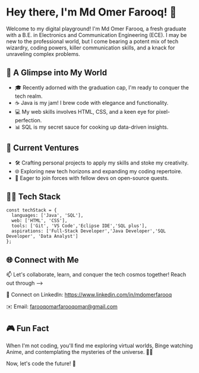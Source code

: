 # Hey there, I'm Md Omer Farooq! 👋

Welcome to my digital playground! I'm Md Omer Farooq, a fresh graduate with a B.E. in Electronics and Communication Engineering (ECE). I may be new to the professional world, but I come bearing a potent mix of tech wizardry, coding powers, killer communication skills, and a knack for unraveling complex problems.

## 🚀 A Glimpse into My World

- 🎓 Recently adorned with the graduation cap, I'm ready to conquer the tech realm.
- ☕ Java is my jam! I brew code with elegance and functionality.
- 💻 My web skills involves HTML, CSS, and a keen eye for pixel-perfection.
- 📊 SQL is my secret sauce for cooking up data-driven insights.

## 🌱 Current Ventures

- 🛠️ Crafting personal projects to apply my skills and stoke my creativity.
- 🌐 Exploring new tech horizons and expanding my coding repertoire.
- 🤝 Eager to join forces with fellow devs on open-source quests.

## 👨‍💻 Tech Stack

```plaintext
const techStack = {
  languages: ['Java', 'SQL'],
  web: ['HTML', 'CSS'],
  tools: ['Git', 'VS Code','Eclipse IDE','SQL plus'],
  aspirations: ['Full-Stack Developer','Java Developer','SQL Developer', 'Data Analyst']
};
```
## 🌐 Connect with Me
📫 Let's collaborate, learn, and conquer the tech cosmos together! Reach out through -->

🤝 Connect on LinkedIn: https://www.linkedin.com/in/mdomerfarooq

✉️ Email: farooqomarfarooqomar@gmail.com

## 🎮 Fun Fact
When I'm not coding, you'll find me exploring virtual worlds, Binge watching Anime, and contemplating the mysteries of the universe. 🚀✨

Now, let's code the future! 🌟





